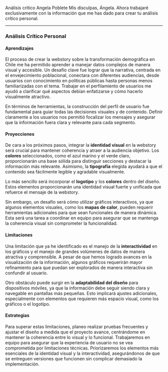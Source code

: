 Análisis crítico Angela Poblete
Mis disculpas, Ángela. Ahora trabajaré exclusivamente con la información que me has dado para crear tu análisis crítico personal.

---

### Análisis Crítico Personal

#### Aprendizajes
El proceso de crear la webstory sobre la transformación demográfica en Chile me ha permitido aprender a manejar datos complejos de manera visual y accesible. Un desafío clave fue lograr que la narrativa, centrada en el envejecimiento poblacional, conectara con diferentes audiencias, desde usuarios con conocimiento en políticas públicas hasta personas menos familiarizadas con el tema. Trabajar en el perfilamiento de usuarios me ayudó a clarificar qué aspectos debían enfatizarse y cómo hacerlo visualmente atractivo.

En términos de herramientas, la construcción del perfil de usuario fue fundamental para guiar todas las decisiones visuales y de contenido. Definir claramente a los usuarios nos permitió focalizar los mensajes y asegurar que la información fuera clara y relevante para cada segmento.

#### Proyecciones
De cara a los próximos pasos, integrar la **identidad visual** en la webstory será crucial para mantener coherencia y atraer a la audiencia objetivo. Los **colores** seleccionados, como el azul marino y el verde claro, proporcionarán una base sólida para distinguir secciones y destacar la información más relevante. Asimismo, la **tipografía** elegida ayudará a que el contenido sea fácilmente legible y agradable visualmente.

Lo más sencillo será incorporar el **logotipo** y los **colores** dentro del diseño. Estos elementos proporcionarán una identidad visual fuerte y unificada que refuerce el mensaje de la webstory.

Sin embargo, un desafío será cómo utilizar gráficos interactivos, ya que algunos elementos visuales, como los **mapas de calor**, pueden requerir herramientas adicionales para que sean funcionales de manera dinámica. Esta será una tarea a coordinar en equipo para asegurar que se mantenga la coherencia visual sin comprometer la funcionalidad.

#### Limitaciones
Una limitación que ya he identificado es el manejo de la **interactividad** en los gráficos y el manejo de grandes volúmenes de datos de manera atractiva y comprensible. A pesar de que hemos logrado avances en la visualización de la información, algunos gráficos requerirán mayor refinamiento para que puedan ser explorados de manera interactiva sin confundir al usuario.

Otro obstáculo puede surgir en la **adaptabilidad del diseño** para dispositivos móviles, ya que la información debe seguir siendo clara y navegable en pantallas más pequeñas. Esto implicará ajustes adicionales, especialmente con elementos que requieren más espacio visual, como los gráficos o el logotipo.

#### Estrategias
Para superar estas limitaciones, planeo realizar pruebas frecuentes y ajustar el diseño a medida que el proyecto avance, centrándome en mantener la coherencia entre lo visual y lo funcional. Trabajaremos en equipo para asegurar que la experiencia de usuario no se vea comprometida por limitaciones técnicas. Priorizaremos los elementos más esenciales de la identidad visual y la interactividad, asegurándonos de que se entreguen versiones que funcionen sin complicar demasiado la implementación.

